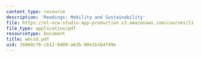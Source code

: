 ```yaml
---
content_type: resource
description: 'Readings: Mobility and Sustainability'
file: https://ol-ocw-studio-app-production.s3.amazonaws.com/courses/11-943j-urban-transportation-land-use-and-the-environment-spring-2002/26860c76cb120409a63b00e1b1b47d9e_wbcsd.pdf
file_type: application/pdf
resourcetype: Document
title: wbcsd.pdf
uid: 26860c76-cb12-0409-a63b-00e1b1b47d9e
---
```

